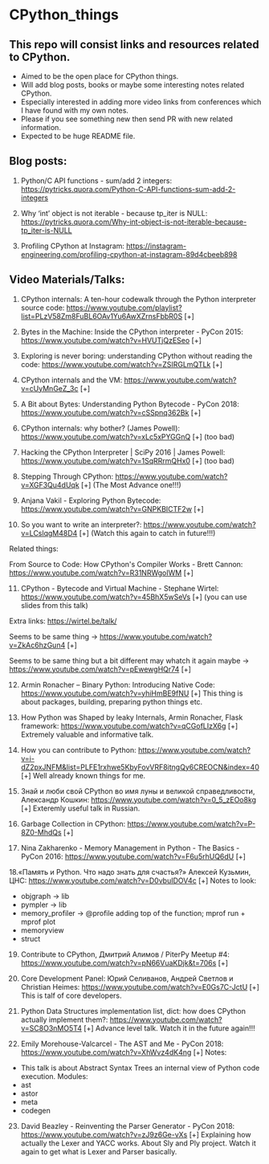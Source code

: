 # CPython_things

## This repo will consist links and resources related to CPython.

* Aimed to be the open place for CPython things.
* Will add blog posts, books or maybe some interesting notes related CPython.
* Especially interested in adding more video links from conferences which I have found with my own notes.
* Please if you see something new then send PR with new related information.
* Expected to be huge README file.

## Blog posts:
1. Python/C API functions - sum/add 2 integers: https://pytricks.quora.com/Python-C-API-functions-sum-add-2-integers

2. Why ‘int’ object is not iterable - because tp_iter is NULL: https://pytricks.quora.com/Why-int-object-is-not-iterable-because-tp_iter-is-NULL

3. Profiling CPython at Instagram: https://instagram-engineering.com/profiling-cpython-at-instagram-89d4cbeeb898

## Video Materials/Talks:

1. CPython internals: A ten-hour codewalk through the Python interpreter source code: https://www.youtube.com/playlist?list=PLzV58Zm8FuBL6OAv1Yu6AwXZrnsFbbR0S [+]

2. Bytes in the Machine: Inside the CPython interpreter - PyCon 2015: https://www.youtube.com/watch?v=HVUTjQzESeo [+]

3. Exploring is never boring: understanding CPython without reading the code: https://www.youtube.com/watch?v=ZSIRGLmQTLk [+]

4. CPython internals and the VM: https://www.youtube.com/watch?v=cUyMnGeZ_3c [+]

5. A Bit about Bytes: Understanding Python Bytecode - PyCon 2018: https://www.youtube.com/watch?v=cSSpnq362Bk [+]

6. CPython internals: why bother? (James Powell): https://www.youtube.com/watch?v=xLc5xPYGGnQ [+] (too bad)

7. Hacking the CPython Interpreter | SciPy 2016 | James Powell: https://www.youtube.com/watch?v=1SqRRrmQHx0 [+] (too bad)

8. Stepping Through CPython: https://www.youtube.com/watch?v=XGF3Qu4dUqk [+] (The Most Advance one!!!)

9. Anjana Vakil - Exploring Python Bytecode: https://www.youtube.com/watch?v=GNPKBICTF2w [+]

10. So you want to write an interpreter?: https://www.youtube.com/watch?v=LCslqgM48D4 [+] (Watch this again to catch in future!!!)

Related things:

From Source to Code: How CPython's Compiler Works - Brett Cannon: https://www.youtube.com/watch?v=R31NRWgoIWM [+]

11. CPython - Bytecode and Virtual Machine - Stephane Wirtel: https://www.youtube.com/watch?v=45BhX5wSeVs [+] (you can use slides from this talk)

Extra links: https://wirtel.be/talk/

Seems to be same thing -> https://www.youtube.com/watch?v=ZkAc6hzGun4 [+]

Seems to be same thing but a bit different may whatch it again maybe -> https://www.youtube.com/watch?v=pEwewgHQr74 [+]

12. Armin Ronacher – Binary Python: Introducing Native Code: https://www.youtube.com/watch?v=yhiHmBE9fNU [+]
This thing is about packages, building, preparing python things etc.

13. How Python was Shaped by leaky Internals, Armin Ronacher, Flask framework: https://www.youtube.com/watch?v=qCGofLIzX6g [+]
Extremely valuable and informative talk. 

14. How you can contribute to Python: https://www.youtube.com/watch?v=i-dZ2pxJNFM&list=PLFE1rxhwe5KbyFovVRF8itngQy6CREOCN&index=40 [+]
Well already known things for me.

15. Знай и люби свой CPython во имя луны и великой справедливости, Александр Кошкин: https://www.youtube.com/watch?v=0_5_zEOo8kg [+]
Exteremly useful talk in Russian.

16. Garbage Collection in CPython: https://www.youtube.com/watch?v=P-8Z0-MhdQs [+]

17. Nina Zakharenko - Memory Management in Python - The Basics - PyCon 2016:  https://www.youtube.com/watch?v=F6u5rhUQ6dU [+]

18.«Память и Python. Что надо знать для счастья?» Алексей Кузьмин, ЦНС:  https://www.youtube.com/watch?v=D0vbuIDOV4c [+]
Notes to look:
* objgraph -> lib
* pympler -> lib
* memory_profiler -> @profile adding top of the function; mprof run + mprof plot
* memoryview
* struct

19. Contribute to CPython, Дмитрий Алимов / PiterPy Meetup #4: https://www.youtube.com/watch?v=pN66VuaKDjk&t=706s [+]

20. Core Development Panel: Юрий Селиванов, Андрей Светлов и Christian Heimes: https://www.youtube.com/watch?v=E0Gs7C-JctU [+]
This is talf of core developers.

21. Python Data Structures implementation list, dict: how does CPython actually implement them?: https://www.youtube.com/watch?v=SC8O3nMO5T4 [+]
Advance level talk. Watch it in the future again!!!

22. Emily Morehouse-Valcarcel - The AST and Me - PyCon 2018: https://www.youtube.com/watch?v=XhWvz4dK4ng [+]
Notes:
* This talk is about Abstract Syntax Trees an internal view of Python code execution.
Modules:
* ast
* astor
* meta
* codegen

23. David Beazley - Reinventing the Parser Generator - PyCon 2018: https://www.youtube.com/watch?v=zJ9z6Ge-vXs [+]
Explaining how actually the Lexer and YACC works. About Sly and Ply project.
Watch it again to get what is Lexer and Parser basically.
